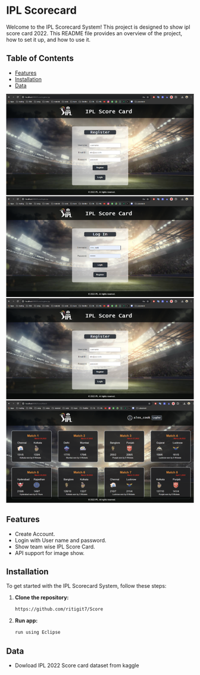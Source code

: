 # IPL Scorecard 

Welcome to the IPL Scorecard  System! This project is designed to show ipl score card 2022. This README file provides an overview of the project, how to set it up, and how to use it.

## Table of Contents

- [Features](#features)
- [Installation](#installation)
- [Data](#data)

![IPL Scorecard](https://github.com/ritigit7/Score/blob/main/src/main/webapp/images/Screenshot%202024-04-19%20223826.png)
![IPL Scorecard](https://github.com/ritigit7/Score/blob/main/src/main/webapp/images/Screenshot%202024-04-19%20223932.png)
![IPL Scorecard](https://github.com/ritigit7/Score/blob/main/src/main/webapp/images/Screenshot%202024-04-19%20223826.png)
![IPL Scorecard](https://github.com/ritigit7/Score/blob/main/src/main/webapp/images/Screenshot%202024-04-19%20224008.png)

## Features

- Create Account.
- Login with User name and password.
- Show team wise IPL Score Card.
- API support for image show.

## Installation

To get started with the IPL Scorecard System, follow these steps:

1. **Clone the repository:**
   ```sh
   https://github.com/ritigit7/Score

2. **Run app:**
   ```sh
   run using Eclipse

## Data
- Dowload IPL 2022 Score card dataset from kaggle
  
